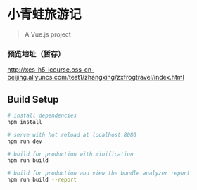 # 小青蛙旅游记

> A Vue.js project
### 预览地址（暂存）
http://xes-h5-icourse.oss-cn-beijing.aliyuncs.com/test1/zhangxing/zxfrogtravel/index.html
## Build Setup

``` bash
# install dependencies
npm install

# serve with hot reload at localhost:8080
npm run dev

# build for production with minification
npm run build

# build for production and view the bundle analyzer report
npm run build --report



   

